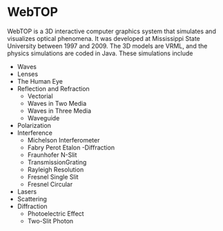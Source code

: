 WebTOP
======

WebTOP is a 3D interactive computer graphics system that simulates and visualizes optical phenomena. It was developed at Mississippi State University between 1997 and 2009. The 3D models are VRML, and the physics simulations are coded in Java. These simulations include 
- Waves
- Lenses
- The Human Eye
- Reflection and Refraction
  - Vectorial
  - Waves in Two Media
  - Waves in Three Media
  - Waveguide
- Polarization
- Interference
  - Michelson Interferometer
  - Fabry Perot Etalon
-Diffraction
  - Fraunhofer N-Slit
  - TransmissionGrating
  - Rayleigh Resolution
  - Fresnel Single Slit
  - Fresnel Circular
- Lasers
- Scattering
- Diffraction
  - Photoelectric Effect
  - Two-Slit Photon
